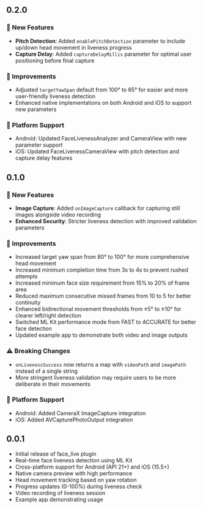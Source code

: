 ## 0.2.0

### 🎉 New Features
* **Pitch Detection**: Added `enablePitchDetection` parameter to include up/down head movement in liveness progress
* **Capture Delay**: Added `captureDelayMillis` parameter for optimal user positioning before final capture

### 🔧 Improvements
* Adjusted `targetYawSpan` default from 100° to 65° for easier and more user-friendly liveness detection
* Enhanced native implementations on both Android and iOS to support new parameters

### 📱 Platform Support
* Android: Updated FaceLivenessAnalyzer and CameraView with new parameter support
* iOS: Updated FaceLivenessCameraView with pitch detection and capture delay features

## 0.1.0

### 🎉 New Features
* **Image Capture**: Added `onImageCapture` callback for capturing still images alongside video recording
* **Enhanced Security**: Stricter liveness detection with improved validation parameters

### 🔧 Improvements  
* Increased target yaw span from 80° to 100° for more comprehensive head movement
* Increased minimum completion time from 3s to 4s to prevent rushed attempts
* Increased minimum face size requirement from 15% to 20% of frame area
* Reduced maximum consecutive missed frames from 10 to 5 for better continuity
* Enhanced bidirectional movement thresholds from ±5° to ±10° for clearer left/right detection
* Switched ML Kit performance mode from FAST to ACCURATE for better face detection
* Updated example app to demonstrate both video and image outputs

### ⚠️ Breaking Changes
* `onLivenessSuccess` now returns a map with `videoPath` and `imagePath` instead of a single string
* More stringent liveness validation may require users to be more deliberate in their movements

### 📱 Platform Support
* Android: Added CameraX ImageCapture integration
* iOS: Added AVCapturePhotoOutput integration

## 0.0.1

* Initial release of face_live plugin
* Real-time face liveness detection using ML Kit
* Cross-platform support for Android (API 21+) and iOS (15.5+)
* Native camera preview with high performance
* Head movement tracking based on yaw rotation
* Progress updates (0-100%) during liveness check
* Video recording of liveness session
* Example app demonstrating usage
